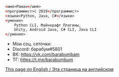 ```html
<имя>Роман</имя>
<программист>с 2019</программист>
<языки>Python, Java, C#</языки>
<умения>
    Python CLI, Майнкрафт Плагины,
    Unity, Android Java, C# CLI, Java CLI
</умения>
```

- Мои соц. сеточки:
- Discord: барабум#5801
- ВК: https://vk.com/barabumbam
- ТГ: https://t.me/barabumbum

[This page on English / Эта страница на английском](https://github.com/barabum0/barabum0/blob/main/README.md)
